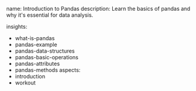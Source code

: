 name: Introduction to Pandas
description: Learn the basics of pandas and why it's essential for data analysis.

insights:
  - what-is-pandas
  - pandas-example
  - pandas-data-structures
  - pandas-basic-operations
  - pandas-attributes
  - pandas-methods
aspects:
  - introduction
  - workout